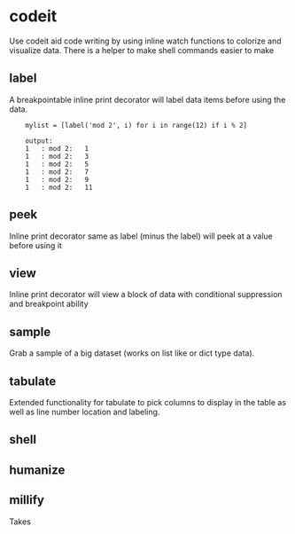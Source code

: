 codeit
======


Use codeit aid code writing by using inline watch functions to colorize and visualize data. There is a helper to make shell commands easier to make

label
-----
    
A breakpointable inline print decorator will label data items before using the data. 
        
        mylist = [label('mod 2', i) for i in range(12) if i % 2]
        
        output: 
        1   : mod 2:   1
        1   : mod 2:   3
        1   : mod 2:   5
        1   : mod 2:   7
        1   : mod 2:   9
        1   : mod 2:   11
        
peek
----
    
Inline print decorator same as label (minus the label) will peek at a value before using it

view
----

Inline print decorator will view a block of data with conditional suppression and breakpoint ability

sample
------
    
Grab a sample of a big dataset (works on list like or dict type data).

tabulate
-------- 

Extended functionality for tabulate to pick columns to display in the table as well as line number location and labeling. 
    
    
shell
-----

humanize
--------

millify
-------

Takes 
    